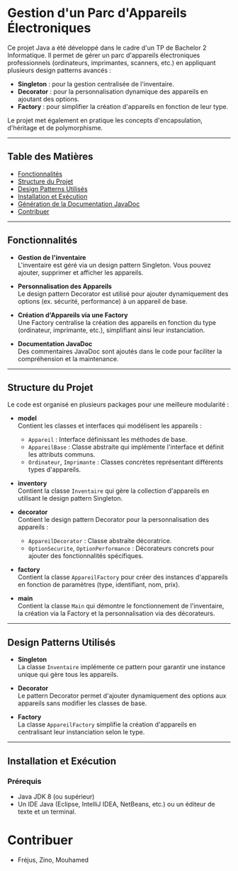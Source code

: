 # Gestion d'un Parc d'Appareils Électroniques

Ce projet Java a été développé dans le cadre d'un TP de Bachelor 2 Informatique. Il permet de gérer un parc d'appareils électroniques professionnels (ordinateurs, imprimantes, scanners, etc.) en appliquant plusieurs design patterns avancés :

- **Singleton** : pour la gestion centralisée de l'inventaire.
- **Decorator** : pour la personnalisation dynamique des appareils en ajoutant des options.
- **Factory** : pour simplifier la création d'appareils en fonction de leur type.

Le projet met également en pratique les concepts d'encapsulation, d'héritage et de polymorphisme.

---

## Table des Matières

- [Fonctionnalités](#fonctionnalités)
- [Structure du Projet](#structure-du-projet)
- [Design Patterns Utilisés](#design-patterns-utilisés)
- [Installation et Exécution](#installation-et-exécution)
- [Génération de la Documentation JavaDoc](#génération-de-la-documentation-javadoc)
- [Contribuer](#contribuer)


---

## Fonctionnalités

- **Gestion de l'inventaire**  
  L'inventaire est géré via un design pattern Singleton. Vous pouvez ajouter, supprimer et afficher les appareils.
  
- **Personnalisation des Appareils**  
  Le design pattern Decorator est utilisé pour ajouter dynamiquement des options (ex. sécurité, performance) à un appareil de base.
  
- **Création d'Appareils via une Factory**  
  Une Factory centralise la création des appareils en fonction du type (ordinateur, imprimante, etc.), simplifiant ainsi leur instanciation.
  
- **Documentation JavaDoc**  
  Des commentaires JavaDoc sont ajoutés dans le code pour faciliter la compréhension et la maintenance.

---

## Structure du Projet

Le code est organisé en plusieurs packages pour une meilleure modularité :

- **model**  
  Contient les classes et interfaces qui modélisent les appareils :
  - `Appareil` : Interface définissant les méthodes de base.
  - `AppareilBase` : Classe abstraite qui implémente l'interface et définit les attributs communs.
  - `Ordinateur`, `Imprimante` : Classes concrètes représentant différents types d'appareils.

- **inventory**  
  Contient la classe `Inventaire` qui gère la collection d'appareils en utilisant le design pattern Singleton.

- **decorator**  
  Contient le design pattern Decorator pour la personnalisation des appareils :
  - `AppareilDecorator` : Classe abstraite décoratrice.
  - `OptionSecurite`, `OptionPerformance` : Décorateurs concrets pour ajouter des fonctionnalités spécifiques.

- **factory**  
  Contient la classe `AppareilFactory` pour créer des instances d'appareils en fonction de paramètres (type, identifiant, nom, prix).

- **main**  
  Contient la classe `Main` qui démontre le fonctionnement de l'inventaire, la création via la Factory et la personnalisation via des décorateurs.

---

## Design Patterns Utilisés

- **Singleton**  
  La classe `Inventaire` implémente ce pattern pour garantir une instance unique qui gère tous les appareils.

- **Decorator**  
  Le pattern Decorator permet d'ajouter dynamiquement des options aux appareils sans modifier les classes de base.

- **Factory**  
  La classe `AppareilFactory` simplifie la création d'appareils en centralisant leur instanciation selon le type.

---

## Installation et Exécution

### Prérequis

- Java JDK 8 (ou supérieur)
- Un IDE Java (Eclipse, IntelliJ IDEA, NetBeans, etc.) ou un éditeur de texte et un terminal.


# Contribuer 

- Fréjus, Zino, Mouhamed
